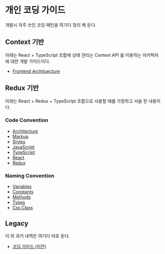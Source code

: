 # 개인 코딩 가이드

개발시 자주 쓰인 코딩 패턴을 여기다 정리 해 둔다.

## Context 기반

아래는 React + TypeScript 조합에 상태 관리는 Context API 를 이용하는 아키텍처에 대한 개발 가이드이다.

- [Frontend Archituecture](architecture/README.md)

## Redux 기반

아래는 React + Redux + TypeScript 조합으로 사용할 때를 가정하고 서술 한 내용이다.

### Code Convention

- [Architecture](convention/architecture.md)
- [Markup](convention/markup.md)
- [Styles](convention/styles.md)
- [JavaScript](convention/javascript.md)
- [TypeScript](convention/typescript.md)
- [React](convention/react.md)
- [Redux](convention/redux.md)

### Naming Convention

- [Variables](naming/variables.md)
- [Constants](naming/constants.md)
- [Methods](naming/methods.md)
- [Types](naming/types.md)
- [Css Class](naming/cssclass.md)

## Legacy

이 외 과거 내역은 여기다 따로 둔다.

- [코딩 가이드 (이전)](legacy.md)
